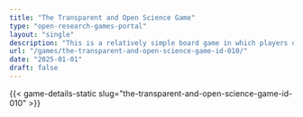```yaml
---
title: "The Transparent and Open Science Game"
type: "open-research-games-portal"
layout: "single"
description: "This is a relatively simple board game in which players use a die to progress to the final  field of “Science Heaven”. Each time they land on a field, they e..."
url: "/games/the-transparent-and-open-science-game-id-010/"
date: "2025-01-01"
draft: false
---
```


{{< game-details-static slug="the-transparent-and-open-science-game-id-010" >}}
